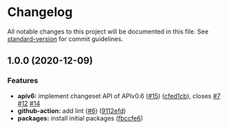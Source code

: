 # Changelog

All notable changes to this project will be documented in this file. See [standard-version](https://github.com/conventional-changelog/standard-version) for commit guidelines.

## 1.0.0 (2020-12-09)

### Features

- **apiv6:** implement changeset API of APIv0.6 ([#15](https://github.com/MapColonies/node-osm-api/issues/15)) ([cfed1cb](https://github.com/MapColonies/node-osm-api/commit/cfed1cb22d1218114ba04c1716cf3b112170c494)), closes [#7](https://github.com/MapColonies/node-osm-api/issues/7) [#12](https://github.com/MapColonies/node-osm-api/issues/12) [#14](https://github.com/MapColonies/node-osm-api/issues/14)
- **github-action:** add lint ([#6](https://github.com/MapColonies/node-osm-api/issues/6)) ([9112efd](https://github.com/MapColonies/node-osm-api/commit/9112efd8ca46f77eabaf2d97d71e1c42ed0af4a7))
- **packages:** install initial packages ([fbccfe6](https://github.com/MapColonies/node-osm-api/commit/fbccfe6b9712cf368b0aec069400a39ddce770ba))
